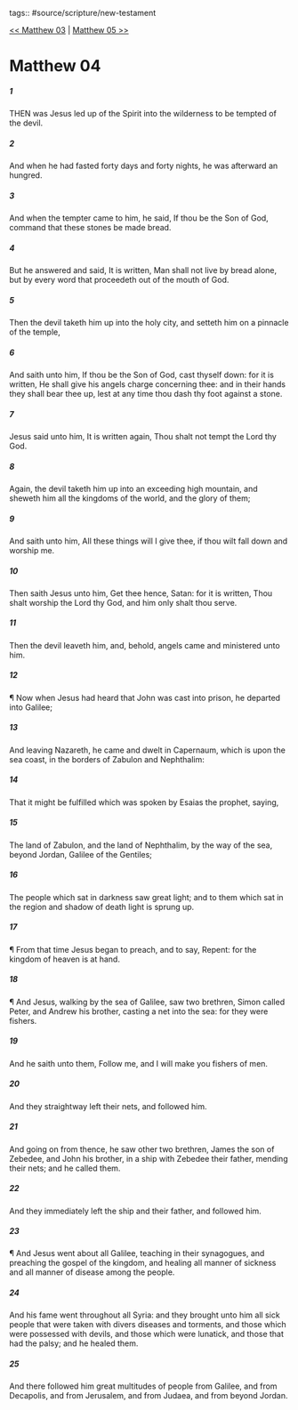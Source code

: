 tags:: #source/scripture/new-testament

[<< Matthew 03](/New_Testament/01_Matthew/Matthew_03.md) | [Matthew 05 >>](/New_Testament/01_Matthew/Matthew_05.md)

# Matthew 04

##### 1

THEN was Jesus led up of the Spirit into the wilderness to be tempted of the devil.

##### 2

And when he had fasted forty days and forty nights, he was afterward an hungred.

##### 3

And when the tempter came to him, he said, If thou be the Son of God, command that these stones be made bread.

##### 4

But he answered and said, It is written, Man shall not live by bread alone, but by every word that proceedeth out of the mouth of God.

##### 5

Then the devil taketh him up into the holy city, and setteth him on a pinnacle of the temple,

##### 6

And saith unto him, If thou be the Son of God, cast thyself down: for it is written, He shall give his angels charge concerning thee: and in their hands they shall bear thee up, lest at any time thou dash thy foot against a stone.

##### 7

Jesus said unto him, It is written again, Thou shalt not tempt the Lord thy God.

##### 8

Again, the devil taketh him up into an exceeding high mountain, and sheweth him all the kingdoms of the world, and the glory of them;

##### 9

And saith unto him, All these things will I give thee, if thou wilt fall down and worship me.

##### 10

Then saith Jesus unto him, Get thee hence, Satan: for it is written, Thou shalt worship the Lord thy God, and him only shalt thou serve.

##### 11

Then the devil leaveth him, and, behold, angels came and ministered unto him.

##### 12

¶ Now when Jesus had heard that John was cast into prison, he departed into Galilee;

##### 13

And leaving Nazareth, he came and dwelt in Capernaum, which is upon the sea coast, in the borders of Zabulon and Nephthalim:

##### 14

That it might be fulfilled which was spoken by Esaias the prophet, saying,

##### 15

The land of Zabulon, and the land of Nephthalim, by the way of the sea, beyond Jordan, Galilee of the Gentiles;

##### 16

The people which sat in darkness saw great light; and to them which sat in the region and shadow of death light is sprung up.

##### 17

¶ From that time Jesus began to preach, and to say, Repent: for the kingdom of heaven is at hand.

##### 18

¶ And Jesus, walking by the sea of Galilee, saw two brethren, Simon called Peter, and Andrew his brother, casting a net into the sea: for they were fishers.

##### 19

And he saith unto them, Follow me, and I will make you fishers of men.

##### 20

And they straightway left their nets, and followed him.

##### 21

And going on from thence, he saw other two brethren, James the son of Zebedee, and John his brother, in a ship with Zebedee their father, mending their nets; and he called them.

##### 22

And they immediately left the ship and their father, and followed him.

##### 23

¶ And Jesus went about all Galilee, teaching in their synagogues, and preaching the gospel of the kingdom, and healing all manner of sickness and all manner of disease among the people.

##### 24

And his fame went throughout all Syria: and they brought unto him all sick people that were taken with divers diseases and torments, and those which were possessed with devils, and those which were lunatick, and those that had the palsy; and he healed them.

##### 25

And there followed him great multitudes of people from Galilee, and from Decapolis, and from Jerusalem, and from Judaea, and from beyond Jordan.
